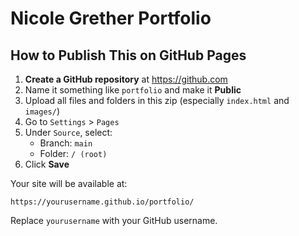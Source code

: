# Nicole Grether Portfolio

## How to Publish This on GitHub Pages

1. **Create a GitHub repository** at https://github.com
2. Name it something like `portfolio` and make it **Public**
3. Upload all files and folders in this zip (especially `index.html` and `images/`)
4. Go to `Settings` > `Pages`
5. Under `Source`, select:
   - Branch: `main`
   - Folder: `/ (root)`
6. Click **Save**

Your site will be available at:
```
https://yourusername.github.io/portfolio/
```

Replace `yourusername` with your GitHub username.
